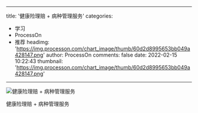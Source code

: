 
---
title: '健康险理赔 + 病种管理服务'
categories: 
 - 学习
 - ProcessOn
 - 推荐
headimg: 'https://img.processon.com/chart_image/thumb/60d2d8995653bb049a428147.png'
author: ProcessOn
comments: false
date: 2022-02-15 10:22:43
thumbnail: 'https://img.processon.com/chart_image/thumb/60d2d8995653bb049a428147.png'
---

<div>   
<img class="thumb" alt="健康险理赔 + 病种管理服务" src="https://img.processon.com/chart_image/thumb/60d2d8995653bb049a428147.png" referrerpolicy="no-referrer">
<p>健康险理赔 + 病种管理服务</p>  
</div>
            